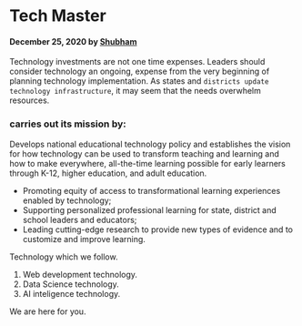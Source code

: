 # Tech Master

#### December 25, 2020 by [Shubham](/)

Technology investments are not one time expenses. Leaders should consider technology an ongoing, expense from the very beginning of planning technology implementation. As states and `districts update technology infrastructure`, it may seem that the needs overwhelm resources. 

### carries out its mission by:

Develops national educational technology policy and establishes the vision for how technology can be used to transform teaching and learning and how to make everywhere, all-the-time learning possible for early learners through K-12, higher education, and adult education.

- Promoting equity of access to transformational learning experiences enabled by technology;
- Supporting personalized professional learning for state, district and school leaders and educators;
- Leading cutting-edge research to provide new types of evidence and to customize and improve learning.

Technology which we follow.

1.  Web development technology.
2.  Data Science technology.
3.  AI inteligence technology.

We are here for you.
